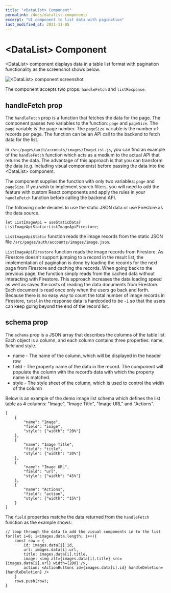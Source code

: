 ```yaml
---
title: "<DataList> Component"
permalink: /docs/datalist-component/
excerpt: "UI component to list data with pagination"
last_modified_at: 2021-11-05
---
```


# &lt;DataList&gt; Component

&lt;DataList&gt; component displays data in a table list format with pagination functionality as the screenshot shows below.

![&lt;DataList&gt; component screenshot](/assets/images/datalist-component-screenshot.png)

The component accepts two props: `handleFetch` and `listResponse`.

## handleFetch prop

The `handleFetch` prop is a function that fetches the data for the page. The component passes two variables to the function: `page` and `pageSize`. The `page` variable is the page number. The `pageSize` variable is the number of records per page. The function can be an API call to the backend to fetch data for the list.

In `/src/pages/auth/accounts/images/ImageList.js`, you can find an example of the `handleFetch` function which acts as a medium to the actual API that returns the data. The advantage of this approach is that you can transform the data (e.g. including visual components) before passing the data into the &lt;DataList&gt; component.

The component supplies the function with only two variables: `page` and `pageSize`. If you wish to implement search filters, you will need to add the feature with custom React components and apply the rules in your `handleFetch` function before calling the backend API.


The following code decides to use the static JSON data or use Firestore as the data source.
```
let ListImageApi = useStaticData?ListImageApiStatic:ListImageApiFirestore;
```

`ListImageApiStatic` function reads the image records from the static JSON file `/src/pages/auth/accounts/images/image.json`.

`ListImageApiFirestore` function reads the image records from Firestore. As Firestore doesn't support jumping to a record in the result list, the implementation of pagination is done by loading the records for the next page from Firestore and caching the records. When going back to the previous page, the function simply reads from the cached data without interacting with Firestore. This approach increases the data loading speed as well as saves the costs of reading the data documents from Firestore. Each document is read once only when the users go back and forth. Because there is no easy way to count the total number of image records in Firestore, `total` in the response data is hardcoded to be `-1` so that the users can keep going beyond the end of the record list.

## schema prop

The `schema` prop is a JSON array that describes the columns of the table list. Each object is a column, and each column contains three properties: name, field and style.

- name - The name of the column, which will be displayed in the header row
- field - The property name of the data in the record. The component will populate the column with the record’s data with which the property name is matched.
- style - The style sheet of the column, which is used to control the width of the column

Below is an example of the demo image list schema which defines the list table as 4 columns: "Image", "Image Title", "Image URL" and "Actions".

```
[
    {
        "name": "Image",
        "field": "image",
        "style": {"width": "20%"}
    },
    {
        "name": "Image Title",
        "field": "title",
        "style": {"width": "20%"}
    },
    {
        "name": "Image URL",
        "field": "url",
        "style": {"width": "45%"}
    },
    {
        "name": "Actions",
        "field": "action",
        "style": {"width": "15%"}
    }
]
```

The `field` properties matche the data returned from the `handleFetch` function as the example shows:
```
// loop through the data to add the visual components in to the list
for(let i=0; i<images.data.length; i++){
    const row = {
        id: images.data[i].id,
        url: images.data[i].url,
        title: images.data[i].title,
        image: <img alt={images.data[i].title} src={images.data[i].url} width={200} />,
        action: <ActionButtons id={images.data[i].id} handleDeletion={handleDeletion} />
    }
    rows.push(row);
}
``` 
